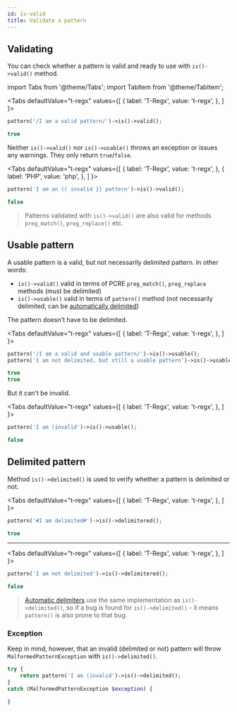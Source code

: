 ```yaml
---
id: is-valid
title: Validate a pattern
---
```


## Validating

You can check whether a pattern is valid and ready to use with `is()->valid()` method.

import Tabs from '@theme/Tabs';
import TabItem from '@theme/TabItem';

<Tabs
  defaultValue="t-regx"
  values={[
    { label: 'T-Regx', value: 't-regx', },
  ]
}>
<TabItem value="t-regx">

```php
pattern('/I am a valid pattern/')->is()->valid();
```

</TabItem>
</Tabs>

<div className="output-block">

<!--Result-Value-->

```php
true
```

</div>

Neither `is()->valid()` nor `is()->usable()` throws an exception or issues any warnings. They only return `true`/`false`.

<Tabs
  defaultValue="t-regx"
  values={[
    { label: 'T-Regx', value: 't-regx', },
    { label: 'PHP', value: 'php', },
  ]
}>
<TabItem value="t-regx">

```php
pattern('I am an (( invalid }} pattern')->is()->valid();
```

</TabItem>
</Tabs>

<div className="output-block">

<!--Result-Value-->

```php
false
```

</div>

> Patterns validated with `is()->valid()` are also valid for methods `preg_match()`, `preg_replace()` etc.

## Usable pattern

A usable pattern is a valid, but not necessarily delimited pattern. In other words:

- `is()->valid()` valid in terms of PCRE `preg_match()`, `preg_replace` methods (must be delimited)
- `is()->usable()` valid in terms of `pattern()` method (not necessarily delimited, can be [automatically delimited](delimiters.md))

The pattern doesn't have to be delimited.

<Tabs
  defaultValue="t-regx"
  values={[
    { label: 'T-Regx', value: 't-regx', },
  ]
}>
<TabItem value="t-regx">

```php
pattern('/I am a valid and usable pattern/')->is()->usable();
pattern('I am not delimited, but still a usable pattern')->is()->usable();
```

</TabItem>
</Tabs>

<div className="output-block">

<!--Result-Value-->

```php
true
true
```

<!--Result-Value:{multiline-return}-->

</div>

But it can't be invalid.

<Tabs
  defaultValue="t-regx"
  values={[
    { label: 'T-Regx', value: 't-regx', },
  ]
}>
<TabItem value="t-regx">

```php
pattern('I am (invalid')->is()->usable();
```

</TabItem>
</Tabs>

<div className="output-block">

<!--Result-Value-->

```php
false
```

</div>

## Delimited pattern

Method `is()->delimited()` is used to verify whether a pattern is delimited or not.

<Tabs
  defaultValue="t-regx"
  values={[
    { label: 'T-Regx', value: 't-regx', },
  ]
}>
<TabItem value="t-regx">

```php
pattern('#I am delimited#')->is()->delimitered();
```

</TabItem>
</Tabs>

<div className="output-block">

<!--Result-Value-->

```php
true
```

</div>

---

<Tabs
  defaultValue="t-regx"
  values={[
    { label: 'T-Regx', value: 't-regx', },
  ]
}>
<TabItem value="t-regx">

```php
pattern('I am not delimited')->is()->delimitered();
```

</TabItem>
</Tabs>

<div className="output-block">

<!--Result-Value-->

```php
false
```

</div>

> [Automatic delimiters](delimiters.md) use the same implementation as `is()->delimited()`, so if a bug is found
> for `is()->delimited()` - it means `pattern()` is also prone to that bug.

### Exception

Keep in mind, however, that an invalid (delimited or not) pattern will
throw `MalformedPatternException` with `is()->delimited()`.

```php
try {
    return pattern('I am (invalid')->is()->delimited();
}
catch (MalformedPatternException $exception) {

}
```
